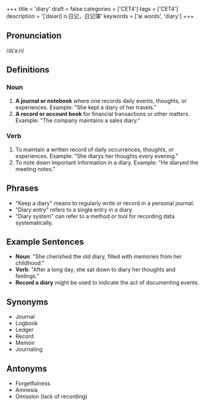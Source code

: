 +++
title = 'diary'
draft = false
categories = ['CET4']
tags = ['CET4']
description = '[ˈdaiəri] n.日记，日记簿'
keywords = ['ai words', 'diary']
+++

## Pronunciation
/dɪˈaːri/

## Definitions
### Noun
1. **A journal or notebook** where one records daily events, thoughts, or experiences. Example: "She kept a diary of her travels."
2. **A record or account book** for financial transactions or other matters. Example: "The company maintains a sales diary."

### Verb
1. To maintain a written record of daily occurrences, thoughts, or experiences. Example: "She diarys her thoughts every evening."
2. To note down important information in a diary. Example: "He diaryed the meeting notes."

## Phrases
- "Keep a diary" means to regularly write or record in a personal journal.
- "Diary entry" refers to a single entry in a diary.
- "Diary system" can refer to a method or tool for recording data systematically.

## Example Sentences
- **Noun**: "She cherished the old diary, filled with memories from her childhood."
- **Verb**: "After a long day, she sat down to diary her thoughts and feelings."
- **Record a diary** might be used to indicate the act of documenting events.

## Synonyms
- Journal
- Logbook
- Ledger
- Record
- Memoir
- Journaling

## Antonyms
- Forgetfulness
- Amnesia
- Omission (lack of recording)
